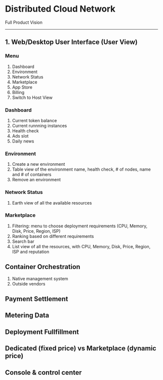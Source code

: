 # Distributed Cloud Network 
Full Product Vision

-----------------------------

## 1. Web/Desktop User Interface (User View)

### Menu
1. Dashboard
1. Environment
1. Network Status
1. Marketplace
1. App Store
1. Billing
1. Switch to Host View

### Dashboard
1. Current token balance
1. Current runnning instances
1. Health check
1. Ads slot
1. Daily news


### Environment
1. Create a new environment
1. Table view of the environment name, health check, # of nodes, name and # of containers
1. Remove an environment

### Network Status
1. Earth view of all the available resources

### Marketplace
1. Filtering: menu to choose deployment requirements (CPU, Memory, Disk, Price, Region, ISP)
1. Ranking based on different requirements
1. Search bar
1. List view of all the resources, with CPU, Memory, Disk, Price, Region, ISP and reputation

## Container Orchestration
1. Native management system
2. Outside vendors

## Payment Settlement

## Metering Data

## Deployment Fullfillment

## Dedicated (fixed price) vs Marketplace (dynamic price)

## Console & control center


